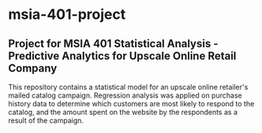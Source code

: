 # msia-401-project
## Project for MSIA 401 Statistical Analysis - Predictive Analytics for Upscale Online Retail Company

This repository contains a statistical model for an upscale online retailer's mailed catalog campaign. Regression analysis was applied on purchase history data to determine which customers are most likely to respond to the catalog, and the amount spent on the website by the respondents as a result of the campaign.
